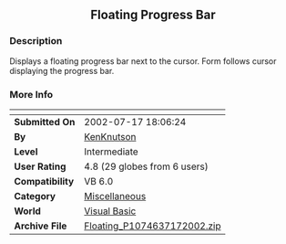 ﻿<div align="center">

## Floating Progress Bar


</div>

### Description

Displays a floating progress bar next to the cursor. Form follows cursor displaying the progress bar.
 
### More Info
 


<span>             |<span>
---                |---
**Submitted On**   |2002-07-17 18:06:24
**By**             |[KenKnutson](https://github.com/Planet-Source-Code/PSCIndex/blob/master/ByAuthor/kenknutson.md)
**Level**          |Intermediate
**User Rating**    |4.8 (29 globes from 6 users)
**Compatibility**  |VB 6\.0
**Category**       |[Miscellaneous](https://github.com/Planet-Source-Code/PSCIndex/blob/master/ByCategory/miscellaneous__1-1.md)
**World**          |[Visual Basic](https://github.com/Planet-Source-Code/PSCIndex/blob/master/ByWorld/visual-basic.md)
**Archive File**   |[Floating\_P1074637172002\.zip](https://github.com/Planet-Source-Code/kenknutson-floating-progress-bar__1-37010/archive/master.zip)








